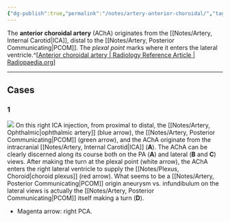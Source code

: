 ```yaml
---
{"dg-publish":true,"permalink":"/notes/artery-anterior-choroidal/","tags":["anatomy","DSA"],"created":"2023-10-19T13:25:29.703-07:00","updated":"2023-10-29T13:44:37.954-07:00"}
---
```


The **anterior choroidal artery** (AChA) originates from the [[Notes/Artery, Internal Carotid\|ICA]], distal to the [[Notes/Artery, Posterior Communicating\|PCOM]]. The *plexal point* marks where it enters the lateral ventricle.^[[Anterior choroidal artery | Radiology Reference Article | Radiopaedia.org](https://radiopaedia.org/articles/anterior-choroidal-artery)]

---

## Cases

### 1

![](https://i.imgur.com/Mqp0OTQ.jpg)
On this right ICA injection, from proximal to distal, the [[Notes/Artery, Ophthalmic\|ophthalmic artery]] (blue arrow), the [[Notes/Artery, Posterior Communicating\|PCOM]] (green arrow), and the AChA originate from the intracranial [[Notes/Artery, Internal Carotid\|ICA]] (**A**). The AChA can be clearly discerned along its course both on the PA (**A**) and lateral (**B** and **C**) views. After making the turn at the plexal point (white arrow), the AChA enters the right lateral ventricle to supply the [[Notes/Plexus, Choroid\|choroid plexus]] (red arrow). What seems to be a [[Notes/Artery, Posterior Communicating\|PCOM]] origin aneurysm vs. infundibulum on the lateral views is actually the [[Notes/Artery, Posterior Communicating\|PCOM]] itself making a turn (**D**).

- Magenta arrow: right PCA.